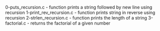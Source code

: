 0-puts_recursion.c - function prints a string followed by new line using recursion
1-print_rev_recursion.c - function prints string in reverse using recursion
2-strlen_recursion.c - function prints the length of a string
3-factorial.c - returns the factorial of a given number

